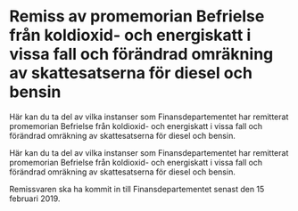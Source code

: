 # Remiss av promemorian Befrielse från koldioxid- och energiskatt i vissa fall och förändrad omräkning av skattesatserna för diesel och bensin

Här kan du ta del av vilka instanser som Finansdepartementet har remitterat promemorian Befrielse från koldioxid- och energiskatt i vissa fall och förändrad omräkning av skattesatserna för diesel och bensin.

Här kan du ta del av vilka instanser som Finansdepartementet har remitterat promemorian Befrielse från koldioxid- och energiskatt i vissa fall och förändrad omräkning av skattesatserna för diesel och bensin.

Remissvaren ska ha kommit in till Finansdepartementet senast den
15 februari 2019.

